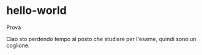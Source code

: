 # hello-world
Prova

Ciao sto perdendo tempo al posto che studiare per l'esame, quindi sono un coglione. 
